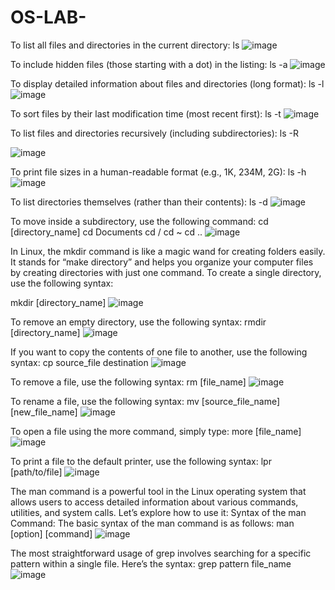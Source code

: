 # OS-LAB-

To list all files and directories in the current directory:
ls
![image](https://github.com/strawhat-90/OS-LAB-1/assets/142776115/3992d942-a468-4ad0-9690-04c1f51b21fc)


 
To include hidden files (those starting with a dot) in the listing:
ls -a
![image](https://github.com/strawhat-90/OS-LAB-1/assets/142776115/31d33460-c411-42e8-952f-f973f9746481)



To display detailed information about files and directories (long format):
ls -l
![image](https://github.com/strawhat-90/OS-LAB-1/assets/142776115/16f835ee-0ad1-48cd-8625-6d9df8c44d8a)




To sort files by their last modification time (most recent first):
ls -t
![image](https://github.com/strawhat-90/OS-LAB-1/assets/142776115/8ff31053-32c1-434e-9318-cc65e95b97d6)



To list files and directories recursively (including subdirectories):
ls -R

![image](https://github.com/strawhat-90/OS-LAB-1/assets/142776115/2f1ec95d-fac0-402c-b55b-a29dcd3b352c)


To print file sizes in a human-readable format (e.g., 1K, 234M, 2G):
ls -h
![image](https://github.com/strawhat-90/OS-LAB-1/assets/142776115/20bc7ed5-8b52-4635-8ef5-70c00afc1050)



To list directories themselves (rather than their contents):
ls -d
![image](https://github.com/strawhat-90/OS-LAB-1/assets/142776115/3d66ff7f-96e0-4f8c-b9c2-7e66b4d123ca)




To move inside a subdirectory, use the following command:
cd [directory_name]
cd Documents
cd /
cd ~
cd ..
![image](https://github.com/strawhat-90/OS-LAB-1/assets/142776115/249805fa-bbed-45c2-91ef-982c96a3250d)




In Linux, the mkdir command is like a magic wand for creating folders easily. It stands for “make directory” and helps you organize your computer files by creating directories with just one command.
To create a single directory, use the following syntax:

mkdir [directory_name]
![image](https://github.com/strawhat-90/OS-LAB-1/assets/142776115/bca7f731-884b-4e19-857b-6f34490b1d88)




To remove an empty directory, use the following syntax:
rmdir [directory_name]
![image](https://github.com/strawhat-90/OS-LAB-1/assets/142776115/f38da59b-c8e9-43f1-af7a-56ca9ca1f0fa)



If you want to copy the contents of one file to another, use the following syntax:
cp source_file destination
![image](https://github.com/strawhat-90/OS-LAB-1/assets/142776115/700c7f15-48fc-465d-b7b9-011115ac0cc7)



To remove a file, use the following syntax:
rm [file_name]
![image](https://github.com/strawhat-90/OS-LAB-1/assets/142776115/78af8bfd-2512-41a9-8065-5a17e297d80d)



To rename a file, use the following syntax:
mv [source_file_name] [new_file_name]
![image](https://github.com/strawhat-90/OS-LAB-1/assets/142776115/f4422496-023e-4259-86e1-f44d8bfac235)



To open a file using the more command, simply type:
more [file_name]
![image](https://github.com/strawhat-90/OS-LAB-1/assets/142776115/5b947e80-0c7d-414c-9406-5ee1b73ed1fe)



To print a file to the default printer, use the following syntax:
lpr [path/to/file]
![image](https://github.com/strawhat-90/OS-LAB-1/assets/142776115/5d2da738-219f-4b86-93a5-f93aae4b4d9e)


The man command is a powerful tool in the Linux operating system that allows users to access detailed information about various commands, utilities, and system calls. Let’s explore how to use it:
Syntax of the man Command:
The basic syntax of the man command is as follows:
man [option] [command]
![image](https://github.com/strawhat-90/OS-LAB-1/assets/142776115/3a9ce8b4-b2ac-4dbf-ba66-0351d7c04ef4)



The most straightforward usage of grep involves searching for a specific pattern within a single file. Here’s the syntax:
grep pattern file_name
![image](https://github.com/strawhat-90/OS-LAB-1/assets/142776115/230a924c-9ba2-4ec5-ab71-57fb50f947b7)

